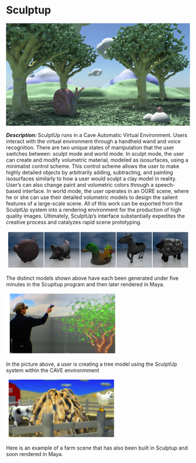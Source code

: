 # Sculptup

![README image](https://github.com/widVE/sculptup/blob/master/Images/README%20image.png?raw=true)

<em><strong>Description: </em></strong> SculptUp runs in a Cave Automatic Virtual Environment. Users interact with the virtual environment through a handheld wand and voice recognition. There are two unique states of manipulation that the user switches between: sculpt mode and world mode. In sculpt mode, the user can create and modify volumetric material, modeled as isosurfaces, using a minimalist control scheme. This control scheme allows the user to make highly detailed objects by arbitrarily adding, subtracting, and painting isosurfaces similarly to how a user would sculpt a clay model in reality. User’s can also change paint and volumetric colors through a speech-based interface. In world mode, the user operates in an OGRE scene, where he or she can use their detailed volumetric models to design the salient features of a large-scale scene. All of this work can be exported from the SculptUp system into a rendering environment for the production of high quality images. Ultimately, SculptUp’s interface substantially expedites the creative process and catalyzes rapid scene prototyping.


<p></p>

![README image](https://github.com/widVE/sculptup/blob/master/Images/Sculptup%20models.png?raw=true)

The distinct models shown above have each been generated under five minutes in the Scupltup program and then later rendered in Maya.


![README image](https://github.com/widVE/sculptup/blob/master/Images/Sculptup%20image%20tree.png?raw=true)

In the picture above, a user is creating a tree model using the SculptUp system within the CAVE environmment

![README image](https://github.com/widVE/sculptup/blob/master/Images/Sculptup%20Scene.png?raw=true)

Here is an example of a farm scene that has also been built in Sculptup and soon rendered in Maya. 





